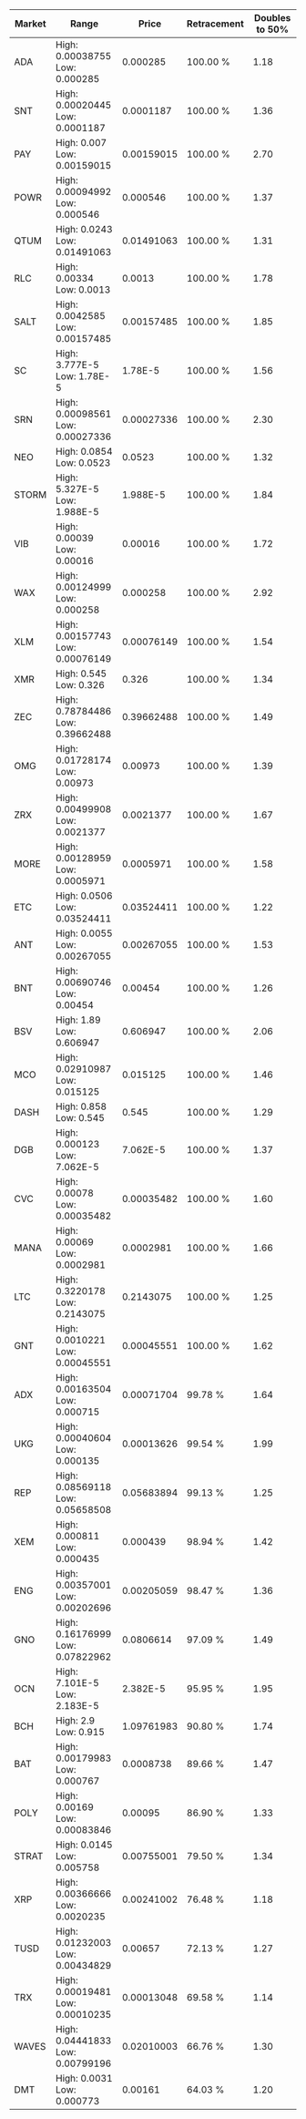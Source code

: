 | Market | Range | Price| Retracement | Doubles to 50% |
| --- | --- | --- | --- | --- |
| ADA | High: 0.00038755<br />Low: 0.000285 | 0.000285 | 100.00 % | 1.18 |
| SNT | High: 0.00020445<br />Low: 0.0001187 | 0.0001187 | 100.00 % | 1.36 |
| PAY | High: 0.007<br />Low: 0.00159015 | 0.00159015 | 100.00 % | 2.70 |
| POWR | High: 0.00094992<br />Low: 0.000546 | 0.000546 | 100.00 % | 1.37 |
| QTUM | High: 0.0243<br />Low: 0.01491063 | 0.01491063 | 100.00 % | 1.31 |
| RLC | High: 0.00334<br />Low: 0.0013 | 0.0013 | 100.00 % | 1.78 |
| SALT | High: 0.0042585<br />Low: 0.00157485 | 0.00157485 | 100.00 % | 1.85 |
| SC | High: 3.777E-5<br />Low: 1.78E-5 | 1.78E-5 | 100.00 % | 1.56 |
| SRN | High: 0.00098561<br />Low: 0.00027336 | 0.00027336 | 100.00 % | 2.30 |
| NEO | High: 0.0854<br />Low: 0.0523 | 0.0523 | 100.00 % | 1.32 |
| STORM | High: 5.327E-5<br />Low: 1.988E-5 | 1.988E-5 | 100.00 % | 1.84 |
| VIB | High: 0.00039<br />Low: 0.00016 | 0.00016 | 100.00 % | 1.72 |
| WAX | High: 0.00124999<br />Low: 0.000258 | 0.000258 | 100.00 % | 2.92 |
| XLM | High: 0.00157743<br />Low: 0.00076149 | 0.00076149 | 100.00 % | 1.54 |
| XMR | High: 0.545<br />Low: 0.326 | 0.326 | 100.00 % | 1.34 |
| ZEC | High: 0.78784486<br />Low: 0.39662488 | 0.39662488 | 100.00 % | 1.49 |
| OMG | High: 0.01728174<br />Low: 0.00973 | 0.00973 | 100.00 % | 1.39 |
| ZRX | High: 0.00499908<br />Low: 0.0021377 | 0.0021377 | 100.00 % | 1.67 |
| MORE | High: 0.00128959<br />Low: 0.0005971 | 0.0005971 | 100.00 % | 1.58 |
| ETC | High: 0.0506<br />Low: 0.03524411 | 0.03524411 | 100.00 % | 1.22 |
| ANT | High: 0.0055<br />Low: 0.00267055 | 0.00267055 | 100.00 % | 1.53 |
| BNT | High: 0.00690746<br />Low: 0.00454 | 0.00454 | 100.00 % | 1.26 |
| BSV | High: 1.89<br />Low: 0.606947 | 0.606947 | 100.00 % | 2.06 |
| MCO | High: 0.02910987<br />Low: 0.015125 | 0.015125 | 100.00 % | 1.46 |
| DASH | High: 0.858<br />Low: 0.545 | 0.545 | 100.00 % | 1.29 |
| DGB | High: 0.000123<br />Low: 7.062E-5 | 7.062E-5 | 100.00 % | 1.37 |
| CVC | High: 0.00078<br />Low: 0.00035482 | 0.00035482 | 100.00 % | 1.60 |
| MANA | High: 0.00069<br />Low: 0.0002981 | 0.0002981 | 100.00 % | 1.66 |
| LTC | High: 0.3220178<br />Low: 0.2143075 | 0.2143075 | 100.00 % | 1.25 |
| GNT | High: 0.0010221<br />Low: 0.00045551 | 0.00045551 | 100.00 % | 1.62 |
| ADX | High: 0.00163504<br />Low: 0.000715 | 0.00071704 | 99.78 % | 1.64 |
| UKG | High: 0.00040604<br />Low: 0.000135 | 0.00013626 | 99.54 % | 1.99 |
| REP | High: 0.08569118<br />Low: 0.05658508 | 0.05683894 | 99.13 % | 1.25 |
| XEM | High: 0.000811<br />Low: 0.000435 | 0.000439 | 98.94 % | 1.42 |
| ENG | High: 0.00357001<br />Low: 0.00202696 | 0.00205059 | 98.47 % | 1.36 |
| GNO | High: 0.16176999<br />Low: 0.07822962 | 0.0806614 | 97.09 % | 1.49 |
| OCN | High: 7.101E-5<br />Low: 2.183E-5 | 2.382E-5 | 95.95 % | 1.95 |
| BCH | High: 2.9<br />Low: 0.915 | 1.09761983 | 90.80 % | 1.74 |
| BAT | High: 0.00179983<br />Low: 0.000767 | 0.0008738 | 89.66 % | 1.47 |
| POLY | High: 0.00169<br />Low: 0.00083846 | 0.00095 | 86.90 % | 1.33 |
| STRAT | High: 0.0145<br />Low: 0.005758 | 0.00755001 | 79.50 % | 1.34 |
| XRP | High: 0.00366666<br />Low: 0.0020235 | 0.00241002 | 76.48 % | 1.18 |
| TUSD | High: 0.01232003<br />Low: 0.00434829 | 0.00657 | 72.13 % | 1.27 |
| TRX | High: 0.00019481<br />Low: 0.00010235 | 0.00013048 | 69.58 % | 1.14 |
| WAVES | High: 0.04441833<br />Low: 0.00799196 | 0.02010003 | 66.76 % | 1.30 |
| DMT | High: 0.0031<br />Low: 0.000773 | 0.00161 | 64.03 % | 1.20 |
